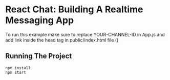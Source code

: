 # React Chat: Building A Realtime Messaging App

To run this example make sure to replace YOUR-CHANNEL-ID in App.js and add link inside the head tag in public/index.html file (<script src='https://cdn.scaledrone.com/scaledrone.min.js'></script>)

## Running The Project

```
npm install
npm start
```